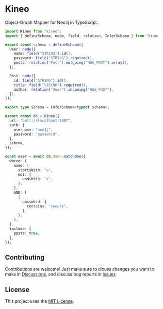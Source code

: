 # Kineo

Object-Graph Mapper for Neo4j in TypeScript.

```ts
import Kineo from "kineo";
import { defineSchema, node, field, relation, InferSchema } from "kineo/schema";

export const schema = defineSchema({
  User: node({
    name: field("STRING").id(),
    password: field("STRING").required(),
    posts: relation("Post").outgoing("HAS_POST").array(),
  }),

  Post: node({
    id: field("STRING").id(),
    title: field("STRING").required(),
    author: relation("User").incoming("HAS_POST"),
  }),
});

export type Schema = InferSchema<typeof schema>;

export const db = Kineo({
  url: "bolt://localhost:7687",
  auth: {
    username: "neo4j",
    password: "password",
  },
  schema,
});

const user = await db.User.matchOne({
  where: {
    name: {
      startsWith: "a",
      not: {
        endsWith: "z",
      },
    },
    AND: [
      {
        password: {
          contains: "secure",
        },
      },
    ],
  },
  include: {
    posts: true,
  },
});
```

## Contributing

Contributions are welcome! Just make sure to dicuss changes you want to make in [Discussions](https://github.com/trailfrost/kineo/discussions), and discuss bug reports in [Issues](https://github.com/trailfrost/kineo/issues).

## License

This project uses the [MIT License](LICENSE).
